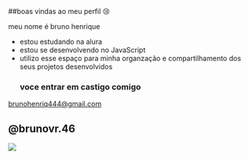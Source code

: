##boas vindas ao meu perfil 😢

meu nome é bruno henrique 

- estou estudando na alura
- estou se desenvolvendo no JavaScript
- utilizo esse espaço para minha organzação e compartilhamento dos seus projetos desenvolvidos
   ### voce entrar em castigo comigo

brunohenriq444@gmail.com

@brunovr.46
- 
![](https://media1.tenor.com/m/2gyy4BcsLWsAAAAd/monkey-confused.gif)
  
